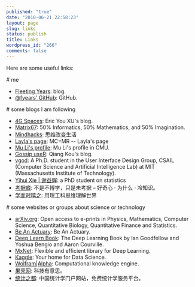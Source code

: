 ```yaml
---
published: "true"
date: "2010-06-21 22:58:23"
layout: page
slug: links
status: publish
title: Links
wordpress_id: "266"
comments: false
---
```


Here are some useful links:

\# me

- [Fleeting Years](https://www.fyears.org/): blog.
- [@fyears' GitHub](https://github.com/fyears): GitHub.

\# some blogs I am following

- [4G Spaces](http://blog.youxu.info/): Eric You XU's blog.
- [Matrix67](https://www.matrix67.com/blog/): 50% Informatics, 50% Mathematics, and 50% Imagination.
- [Mindhacks](http://mindhacks.cn/): 思维改变生活
- [Layla's page](http://www.sweet-layla.com/): MC=MR -- Layla's page
- [Mu Li's profile](http://www.cs.cmu.edu/~muli/): Mu Li's profile in CMU.
- [Gossip useR](http://qkou.info/): Qiang Kou's blog.
- [vgod](http://blog.vgod.tw/): A Ph.D. student in the User Interface Design Group, CSAIL (Computer Science and Artificial Intelligence Lab) at MIT (Massachusetts Institute of Technology).
- [Yihui Xie \| 谢益辉](https://yihui.name/): a PhD student on statistics
- [考据癖](http://localhost-8080.com/): 不是不博学，只是未考据 – 好奇心 · 为什么 · 冷知识。
- [学而时嘻之](http://www.geekonomics10000.com): 用理工科思维理解世界

\# some websites or groups about science or technology

- [arXiv.org](http://arxiv.org/): Open access to e-prints in Physics, Mathematics, Computer Science, Quantitative Biology, Quantitative Finance and Statistics.
- [Be An Actuary](http://www.beanactuary.org/): Be An Actuary.
- [Deep Learn Book](http://www.deeplearningbook.org/): The Deep Learning Book by Ian Goodfellow and Yoshua Bengio and Aaron Courville.
- [MxNet](http://mxnet.io/): Flexible and efficient library for Deep Learning.
- [Kaggle](https://www.kaggle.com/): Your home for Data Science.
- [Wolfram\|Alpha](https://www.wolframalpha.com/): Computational knowledge engine.
- [果壳网](http://www.guokr.com/): 科技有意思。
- [统计之都](http://cos.name/): 中国统计学门户网站，免费统计学服务平台。
